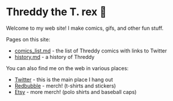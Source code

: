 # Threddy the T. rex 🦖

Welcome to my web site! I make comics, gifs, and other fun stuff.

Pages on this site:

* [comics_list.md](comics_list.md) - the list of Threddy comics with links to Twitter
* [history.md](history.md) - a history of Threddy

You can also find me on the web in various places:

* [Twitter](https://twitter.com/threddyrex) - this is the main place I hang out
* [Redbubble](https://www.redbubble.com/people/threddythetrex/?asc=u) - merch! (t-shirts and stickers)
* [Etsy](https://www.etsy.com/shop/ThreddyRex) - more merch! (polo shirts and baseball caps)
